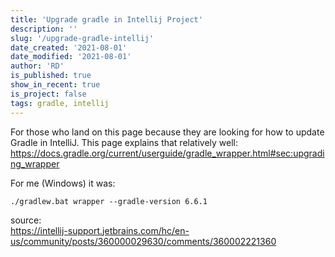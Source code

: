 ```yaml
---
title: 'Upgrade gradle in Intellij Project'
description: ''
slug: '/upgrade-gradle-intellij'
date_created: '2021-08-01'
date_modified: '2021-08-01'
author: 'RD'
is_published: true
show_in_recent: true
is_project: false
tags: gradle, intellij
---
```


For those who land on this page because they are looking for how to update Gradle in IntelliJ.
This page explains that relatively well:
https://docs.gradle.org/current/userguide/gradle_wrapper.html#sec:upgrading_wrapper

For me (Windows) it was:

```
./gradlew.bat wrapper --gradle-version 6.6.1
```

source:  
https://intellij-support.jetbrains.com/hc/en-us/community/posts/360000029630/comments/360002221360